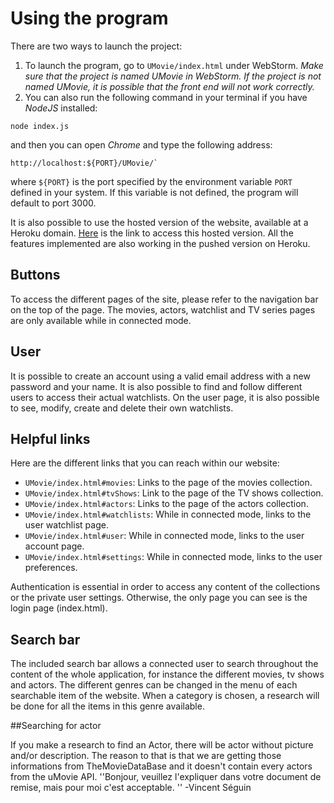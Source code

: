 # Using the program

There are two ways to launch the project:
1. To launch the program, go to `UMovie/index.html` under WebStorm. *Make sure that the project is named UMovie in WebStorm. If the project is not named UMovie, it is possible that the front end will not work correctly.*
2. You can also run the following command in your terminal if you have *NodeJS* installed:

```shell
node index.js
```

and then you can open *Chrome* and type the following address: 

```shell
http://localhost:${PORT}/UMovie/`
```

where `${PORT}` is the port specified by the environment variable `PORT` defined in your system. If this variable is not defined, the program will default to port 3000.

It is also possible to use the hosted version of the website, available at a Heroku domain.
[Here](http://umovie-team01-h2016.herokuapp.com/UMovie/) is the link to access this hosted version. All the features implemented are also working in the pushed version on Heroku.

## Buttons

To access the different pages of the site, please refer to the navigation bar on the top of the page. The movies, actors, watchlist and TV series pages are only available while in connected mode.

## User

It is possible to create an account using a valid email address with a new password and your name. It is also possible to find and follow different users to access their actual watchlists. On the user page, it is also possible to see, modify, create and delete their own watchlists.

## Helpful links

Here are the different links that you can reach within our website:

- `UMovie/index.html#movies`: Links to the page of the movies collection. 
- `UMovie/index.html#tvShows`: Link to the page of the TV shows collection.
- `UMovie/index.html#actors`: Links to the page of the actors collection.
- `UMovie/index.html#watchlists`: While in connected mode, links to the user watchlist page.
- `UMovie/index.html#user`: While in connected mode, links to the user account page.
- `UMovie/index.html#settings`: While in connected mode, links to the user preferences.

Authentication is essential in order to access any content of the collections or the private user settings. Otherwise, the only page you can see is the login page (index.html).

## Search bar

The included search bar allows a connected user to search throughout the content of the whole application, for instance the different movies, tv shows and actors. The different genres can be changed in the menu of each searchable item of the website. When a category is chosen, a research will be done for all the items in this genre available.

##Searching for actor

If you make a research to find an Actor, there will be actor without picture and/or description. The reason to that is that we are getting those informations from TheMovieDataBase and it doesn't contain every actors from the uMovie API.
''Bonjour, veuillez l'expliquer dans votre document de remise,  mais pour moi c'est acceptable. '' -Vincent Séguin
